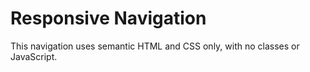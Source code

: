 # Responsive Navigation
This navigation uses semantic HTML and CSS only, with no classes or JavaScript.
